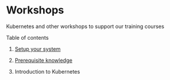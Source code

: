 # Workshops

Kubernetes and other workshops to support our training courses


Table of contents

1. [Setup your system](docs/setup.md)

2. [Prerequisite knowledge](docs/prereqs.md)

3. Introduction to Kubernetes
